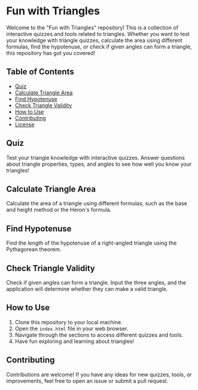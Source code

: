 # Fun with Triangles

Welcome to the "Fun with Triangles" repository! This is a collection of interactive quizzes and tools related to triangles. Whether you want to test your knowledge with triangle quizzes, calculate the area using different formulas, find the hypotenuse, or check if given angles can form a triangle, this repository has got you covered!

## Table of Contents

- [Quiz](https://github.com/roht2103/fun-with-triangles/blob/main/quize.html)
- [Calculate Triangle Area](https://github.com/roht2103/fun-with-triangles/blob/main/solve.html)
- [Find Hypotenuse](https://github.com/roht2103/fun-with-triangles/blob/main/checkHypotenus.html)
- [Check Triangle Validity](https://github.com/roht2103/fun-with-triangles/blob/main/isTriangle.html)
- [How to Use](#how-to-use)
- [Contributing](#contributing)
- [License](#license)

## Quiz

Test your triangle knowledge with interactive quizzes. Answer questions about triangle properties, types, and angles to see how well you know your triangles!

## Calculate Triangle Area

Calculate the area of a triangle using different formulas, such as the base and height method or the Heron's formula.

## Find Hypotenuse

Find the length of the hypotenuse of a right-angled triangle using the Pythagorean theorem.

## Check Triangle Validity

Check if given angles can form a triangle. Input the three angles, and the application will determine whether they can make a valid triangle.

## How to Use

1. Clone this repository to your local machine.
2. Open the `index.html` file in your web browser.
3. Navigate through the sections to access different quizzes and tools.
4. Have fun exploring and learning about triangles!

## Contributing

Contributions are welcome! If you have any ideas for new quizzes, tools, or improvements, feel free to open an issue or submit a pull request.
